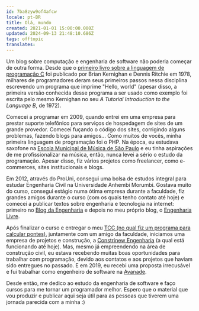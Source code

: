 ```yaml
---
id: 7ba8zyw9of4afcw
locale: pt-BR
title: Olá, mundo
created: 2021-01-01 15:00:00.000Z
updated: 2024-09-13 21:48:10.686Z
tags: offtopic
translates: 
---
```

Um blog sobre computação e engenharia de software não poderia começar de outra
forma. Desde que o [primeiro livro sobre a linguagem de programação C](https://en.wikipedia.org/wiki/The_C_Programming_Language) foi publicado por Brian Kernighan e Dennis Ritchie em 1978, milhares de programadores deram
seus primeiros passos nessa disciplina escrevendo um programa que imprime "Hello, world"
(apesar disso, a primeira versão conhecida desse programa a ser usado como exemplo foi escrita pelo mesmo
Kernighan no seu _A Tutorial Introduction to the Language B_, de 1972).

Comecei a programar em 2009, quando entrei em uma empresa para prestar suporte
telefônico para serviços de hospedagem de sites de um grande provedor. Comecei
fuçando o código dos sites, corrigindo alguns problemas, fazendo blogs para amigos...
Como muitos de vocês, minha primeira linguagem de programação foi o PHP. Na época,
eu estudava saxofone na [Escola Municipal de Música de São Paulo](https://theatromunicipal.org.br/pt-br/escola-municipal-de-musica/)
e eu tinha aspirações de me profissionalizar na música, então, nunca levei a sério
o estudo da programação. Apesar disso, fiz vários projetos como freelancer, como
e-commerces, sites institucionais e blogs.

Em 2012, através do ProUni, consegui uma bolsa de estudos integral para estudar
Engenharia Civil na Universidade Anhembi Morumbi. Gostava muito do curso, consegui
estágio numa ótima empresa durante a faculdade, fiz grandes amigos durante o curso
(com os quais tenho contato até hoje) e comecei a publicar textos sobre engenharia
e tecnologia na internet: primeiro no [Blog da Engenharia](https://blogdaengenharia.com)
e depois no meu próprio blog, o [Engenharia Livre](https://engenharialivre.com).

Após finalizar o curso e entregar o meu [TCC (no qual fiz um programa para calcular pontes)](https://github.com/douglasdemoura/tcc),
juntamente com um amigo da faculdade, iniciamos uma empresa de projetos e construção,
a [Constrinew Engenharia](http://constrinew.com.br/) (a qual está funcionando até hoje).
Mas, mesmo já empreendendo na área de construção civil, eu estava recebendo muitas
boas oportunidades para trabalhar com programação, devido aos contatos e aos projetos
que haviam sido entregues no passado. E em 2019, eu recebi uma proposta irrecusável
e fui trabalhar como engenheiro de software na [Avanade](https://www.avanade.com/pt-br).

Desde então, me dedico ao estudo da engenharia de software e faço cursos para me
tornar um programador melhor. Espero que o material que vou produzir e publicar aqui
seja útil para as pessoas que tiverem uma jornada parecida com a minha :)

